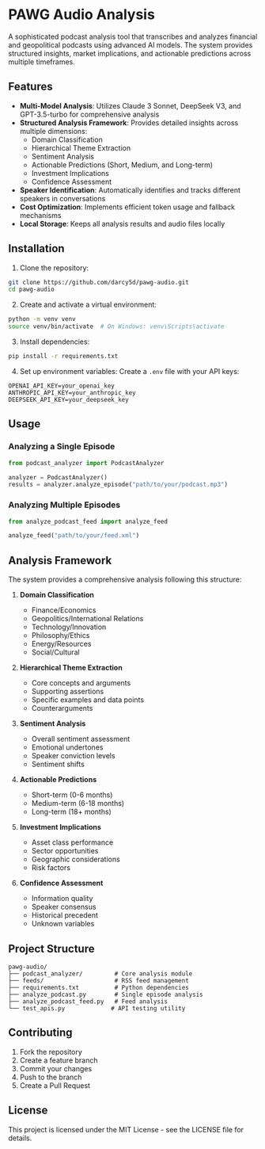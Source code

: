 # PAWG Audio Analysis

A sophisticated podcast analysis tool that transcribes and analyzes financial and geopolitical podcasts using advanced AI models. The system provides structured insights, market implications, and actionable predictions across multiple timeframes.

## Features

- **Multi-Model Analysis**: Utilizes Claude 3 Sonnet, DeepSeek V3, and GPT-3.5-turbo for comprehensive analysis
- **Structured Analysis Framework**: Provides detailed insights across multiple dimensions:
  - Domain Classification
  - Hierarchical Theme Extraction
  - Sentiment Analysis
  - Actionable Predictions (Short, Medium, and Long-term)
  - Investment Implications
  - Confidence Assessment
- **Speaker Identification**: Automatically identifies and tracks different speakers in conversations
- **Cost Optimization**: Implements efficient token usage and fallback mechanisms
- **Local Storage**: Keeps all analysis results and audio files locally

## Installation

1. Clone the repository:
```bash
git clone https://github.com/darcy5d/pawg-audio.git
cd pawg-audio
```

2. Create and activate a virtual environment:
```bash
python -m venv venv
source venv/bin/activate  # On Windows: venv\Scripts\activate
```

3. Install dependencies:
```bash
pip install -r requirements.txt
```

4. Set up environment variables:
Create a `.env` file with your API keys:
```
OPENAI_API_KEY=your_openai_key
ANTHROPIC_API_KEY=your_anthropic_key
DEEPSEEK_API_KEY=your_deepseek_key
```

## Usage

### Analyzing a Single Episode

```python
from podcast_analyzer import PodcastAnalyzer

analyzer = PodcastAnalyzer()
results = analyzer.analyze_episode("path/to/your/podcast.mp3")
```

### Analyzing Multiple Episodes

```python
from analyze_podcast_feed import analyze_feed

analyze_feed("path/to/your/feed.xml")
```

## Analysis Framework

The system provides a comprehensive analysis following this structure:

1. **Domain Classification**
   - Finance/Economics
   - Geopolitics/International Relations
   - Technology/Innovation
   - Philosophy/Ethics
   - Energy/Resources
   - Social/Cultural

2. **Hierarchical Theme Extraction**
   - Core concepts and arguments
   - Supporting assertions
   - Specific examples and data points
   - Counterarguments

3. **Sentiment Analysis**
   - Overall sentiment assessment
   - Emotional undertones
   - Speaker conviction levels
   - Sentiment shifts

4. **Actionable Predictions**
   - Short-term (0-6 months)
   - Medium-term (6-18 months)
   - Long-term (18+ months)

5. **Investment Implications**
   - Asset class performance
   - Sector opportunities
   - Geographic considerations
   - Risk factors

6. **Confidence Assessment**
   - Information quality
   - Speaker consensus
   - Historical precedent
   - Unknown variables

## Project Structure

```
pawg-audio/
├── podcast_analyzer/         # Core analysis module
├── feeds/                    # RSS feed management
├── requirements.txt          # Python dependencies
├── analyze_podcast.py        # Single episode analysis
├── analyze_podcast_feed.py   # Feed analysis
└── test_apis.py             # API testing utility
```

## Contributing

1. Fork the repository
2. Create a feature branch
3. Commit your changes
4. Push to the branch
5. Create a Pull Request

## License

This project is licensed under the MIT License - see the LICENSE file for details. 